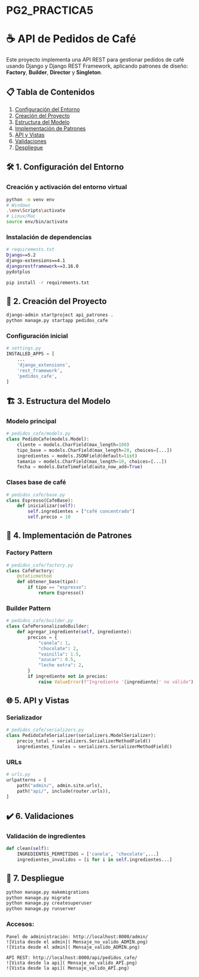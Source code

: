 # PG2_PRACTICA5
# ☕ API de Pedidos de Café

Este proyecto implementa una API REST para gestionar pedidos de café usando Django y Django REST Framework, aplicando patrones de diseño: **Factory**, **Builder**, **Director** y **Singleton**.

## 📋 Tabla de Contenidos
1. [Configuración del Entorno](#-1-configuración-del-entorno)
2. [Creación del Proyecto](#-2-creación-del-proyecto)
3. [Estructura del Modelo](#-3-estructura-del-modelo)
4. [Implementación de Patrones](#-4-implementación-de-patrones)
5. [API y Vistas](#-5-api-y-vistas)
6. [Validaciones](#-6-validaciones)
7. [Despliegue](#-7-despliegue)

## 🛠 1. Configuración del Entorno

### Creación y activación del entorno virtual
```bash
python -m venv env
# Windows
.\env\Scripts\activate
# Linux/Mac
source env/bin/activate
```
### Instalación de dependencias
```bash
# requirements.txt
Django==5.2
django-extensions==4.1
djangorestframework==3.16.0
pydotplus

pip install -r requirements.txt
```
## 🚀 2. Creación del Proyecto
```bash
django-admin startproject api_patrones .
python manage.py startapp pedidos_cafe
```
### Configuración inicial
```python
# settings.py
INSTALLED_APPS = [
    ...
    'django_extensions',
    'rest_framework',
    'pedidos_cafe',
]
```
## 🏗 3. Estructura del Modelo
### Modelo principal
```python
# pedidos_cafe/models.py
class PedidoCafe(models.Model):
    cliente = models.CharField(max_length=100)
    tipo_base = models.CharField(max_length=20, choices=[...])
    ingredientes = models.JSONField(default=list)
    tamanio = models.CharField(max_length=10, choices=[...])
    fecha = models.DateTimeField(auto_now_add=True)
```
### Clases base de café
```python
# pedidos_cafe/base.py
class Espresso(CafeBase):
    def inicializar(self):
        self.ingredientes = ["café concentrado"]
        self.precio = 10
```
## 🧩 4. Implementación de Patrones
### Factory Pattern
```python
# pedidos_cafe/factory.py
class CafeFactory:
    @staticmethod
    def obtener_base(tipo):
        if tipo == "espresso":
            return Espresso()
```
### Builder Pattern
```python
# pedidos_cafe/builder.py
class CafePersonalizadoBuilder:
    def agregar_ingrediente(self, ingrediente):
        precios = {
            "canela": 1,
            "chocolate": 2,
            "vainilla": 1.5,
            "azucar": 0.5,
            "leche extra": 2,
        }
        if ingrediente not in precios:
            raise ValueError(f"Ingrediente '{ingrediente}' no válido")
```

## 🌐 5. API y Vistas
### Serializador
```python
# pedidos_cafe/serializers.py
class PedidoCafeSerializer(serializers.ModelSerializer):
    precio_total = serializers.SerializerMethodField()
    ingredientes_finales = serializers.SerializerMethodField()
```
### URLs
```python
# urls.py
urlpatterns = [
    path("admin/", admin.site.urls),
    path("api/", include(router.urls)),
]
```
## ✔️ 6. Validaciones
### Validación de ingredientes
```python
def clean(self):
    INGREDIENTES_PERMITIDOS = ['canela', 'chocolate',...]
    ingredientes_invalidos = [i for i in self.ingredientes...]
```
## 🚀 7. Despliegue
```bash
python manage.py makemigrations
python manage.py migrate
python manage.py createsuperuser
python manage.py runserver
```

### Accesos:
```
Panel de administración: http://localhost:8000/admin/
![Vista desde el admin]( Mensaje_no_valido_ADMIN.png)
![Vista desde el admin]( Mensaje_valido_ADMIN.png)

API REST: http://localhost:8000/api/pedidos_cafe/
![Vista desde la api]( Mensaje_no_valido_API.png)
![Vista desde la api]( Mensaje_valido_API.png)
```
